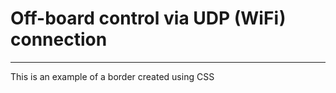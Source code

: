# Off-board control via UDP (WiFi) connection



---

<p class="borderexample">This is an example of a border created using CSS</p>